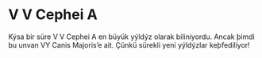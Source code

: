 # V V Cephei A

Kýsa bir süre V V Cephei A en büyük yýldýz olarak biliniyordu. Ancak þimdi bu
unvan VY Canis Majoris’e ait. Çünkü sürekli yeni yýldýzlar keþfediliyor!
